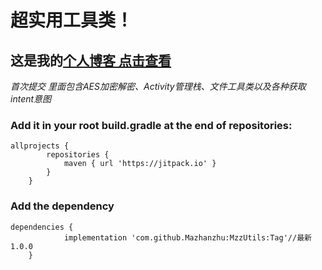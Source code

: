 # 超实用工具类！
## 这是我的[个人博客 点击查看](https://blog.csdn.net/fengyeNom1?spm=1011.2124.3001.5343)
*首次提交 里面包含AES加密解密、Activity管理栈、文件工具类以及各种获取intent意图*
### Add it in your root build.gradle at the end of repositories:
```
allprojects {
		repositories {
			maven { url 'https://jitpack.io' }
		}
	}
```
### Add the dependency
```
dependencies {
	        implementation 'com.github.Mazhanzhu:MzzUtils:Tag'//最新 1.0.0
	}
  ```

